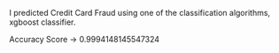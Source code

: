 I predicted Credit Card Fraud using one of the classification algorithms, xgboost classifier. 

Accuracy Score -> 0.9994148145547324
